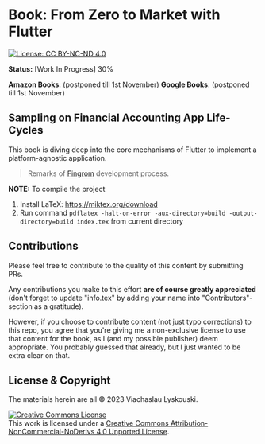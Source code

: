 # Book: From Zero to Market with Flutter

[![License: CC BY-NC-ND 4.0](https://img.shields.io/badge/License-CC_BY--NC--ND_4.0-lightgrey.svg)](https://creativecommons.org/licenses/by-nc-nd/4.0/) 

**Status:** [Work In Progress] 30%

**Amazon Books**: (postponed till 1st November)
**Google Books**: (postponed till 1st November)

## Sampling on Financial Accounting App Life-Cycles

This book is diving deep into the core mechanisms of Flutter to implement a platform-agnostic application.

> Remarks of [Fingrom](https://github.com/lyskouski/app-finance) development process.

**NOTE:** To compile the project
1. Install LaTeX: https://miktex.org/download
2. Run command ```pdflatex -halt-on-error -aux-directory=build -output-directory=build index.tex``` from current directory

## Contributions

Please feel free to contribute to the quality of this content by submitting PRs.

Any contributions you make to this effort **are of course greatly appreciated** (don't forget to update "info.tex"
by adding your name into "Contributors"-section as a gratitude).

However, if you choose to contribute content (not just typo corrections) to this repo, you agree that you're giving
me a non-exclusive license to use that content for the book, as I (and my possible publisher) deem appropriate. 
You probably guessed that already, but I just wanted to be extra clear on that.

## License & Copyright

The materials herein are all &copy; 2023 Viachaslau Lyskouski.

<a rel="license" href="http://creativecommons.org/licenses/by-nc-nd/4.0/"><img alt="Creative Commons License" style="border-width:0" src="https://i.creativecommons.org/l/by-nc-nd/4.0/88x31.png" /></a><br />This work is licensed under a <a rel="license" href="http://creativecommons.org/licenses/by-nc-nd/4.0/">Creative Commons Attribution-NonCommercial-NoDerivs 4.0 Unported License</a>.
